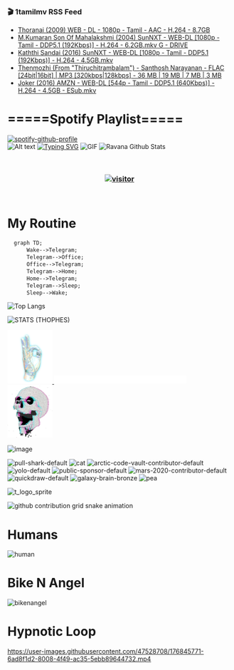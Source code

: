 ### 🎬 1tamilmv RSS Feed

<!-- BLOG-POST-LIST:START -->
- [Thoranai &lpar;2009&rpar; WEB - DL - 1080p - Tamil - AAC - H.264 - 8.7GB](https://www.1tamilmv.pics/index.php?/forums/topic/166577-thoranai-2009-web-dl-1080p-tamil-aac-h264-87gb/&do=findComment&comment=332431)
- [M.Kumaran Son Of Mahalakshmi &lpar;2004&rpar; SunNXT - WEB-DL [1080p - Tamil - DDP5.1 &lpar;192Kbps&rpar;] - H.264 - 6.2GB.mkv G - DRIVE](https://www.1tamilmv.pics/index.php?/forums/topic/166622-mkumaran-son-of-mahalakshmi-2004-sunnxt-web-dl-1080p-tamil-ddp51-192kbps-h264-62gbmkv-g-drive/&do=findComment&comment=332430)
- [Kaththi Sandai &lpar;2016&rpar; SunNXT - WEB-DL [1080p - Tamil - DDP5.1 &lpar;192Kbps&rpar;] - H.264 - 4.5GB.mkv](https://www.1tamilmv.pics/index.php?/forums/topic/166621-kaththi-sandai-2016-sunnxt-web-dl-1080p-tamil-ddp51-192kbps-h264-45gbmkv/&do=findComment&comment=332429)
- [Thenmozhi &lpar;From &quot;Thiruchitrambalam&quot;&rpar; - Santhosh Narayanan - FLAC [24bit|16bit] | MP3 [320kbps|128kbps] - 36 MB | 19 MB | 7 MB | 3 MB](https://www.1tamilmv.pics/index.php?/forums/topic/166620-thenmozhi-from-thiruchitrambalam-santhosh-narayanan-flac-24bit16bit-mp3-320kbps128kbps-36-mb-19-mb-7-mb-3-mb/&do=findComment&comment=332428)
- [Joker &lpar;2016&rpar; AMZN - WEB-DL [544p - Tamil - DDP5.1 &lpar;640Kbps&rpar;] - H.264 - 4.5GB - ESub.mkv](https://www.1tamilmv.pics/index.php?/forums/topic/166619-joker-2016-amzn-web-dl-544p-tamil-ddp51-640kbps-h264-45gb-esubmkv/&do=findComment&comment=332427)
<!-- BLOG-POST-LIST:END -->

# =====Spotify Playlist=====
[![spotify-github-profile](https://spotify-github-profile.vercel.app/api/view?uid=31rfzgmuvvewegdlxvlev4ynz4vu&cover_image=true&theme=default&bar_color=53b14f&bar_color_cover=true)](https://ravana69.github.io/rss)
</br>
![Alt text](https://spotify-recently-played-readme.vercel.app/api?user=31rfzgmuvvewegdlxvlev4ynz4vu)
[![Typing SVG](https://readme-typing-svg.herokuapp.com?color=%2336BCF7&center=true&vCenter=true&multiline=true&height=81&lines=I+AM+RAVANA;CONTACT+ME+ON+TELEGRAM%3A+%40R4V4N4)](https://git.io/typing-svg)
<img align="centre" height="400px" width="490px" alt="GIF" src="https://github.com/ravana69/ravana69/blob/master/rvm.gif" />
![Ravana Github Stats](https://github-readme-stats.vercel.app/api?username=ravana69&&show_icons=true&theme=radical)

<br />
<h3 align="center"> <a href="https://t.me/r4v4n4"><img src="https://profile-counter.glitch.me/ravana69/count.svg" alt="visitor" width="600"></a> </h3>
</br>

<H1>My Routine</H1>

```mermaid
  graph TD;
      Wake-->Telegram;
      Telegram-->Office;
      Office-->Telegram;
      Telegram-->Home;
      Home-->Telegram;
      Telegram-->Sleep;
      Sleep-->Wake;
```
![Top Langs](https://github-readme-stats.vercel.app/api/top-langs/?username=ravana69&&show_icons=true&theme=radical)

![STATS (THOPHES)](https://github-profile-trophy.vercel.app/?username=ravana69&theme=gruvbox&margin-w=10&margin-h=15&column=8)
<br />
<p align="left">
    <a href="#">
        <img width="20%" src="./assets/images/hand.gif" alt="" />
    </a>
    <a href="#">
        <img width="59%" src="./assets/images/spacer.png" alt="" >
    </a>
    <a href="#">
        <img width="20%" src="./assets/images/skull.gif" alt="" />
    </a>
</p>


![image](https://user-images.githubusercontent.com/47528708/175298537-0623dc00-7b1a-4ec1-b5b1-71768763a234.png)

<img width="148" alt="pull-shark-default" src="https://user-images.githubusercontent.com/47528708/176419715-70981865-4dc6-489a-8a1a-06842db67b15.gif"> <img width="148" alt="cat" src="https://user-images.githubusercontent.com/47528708/179149594-60701d0e-e626-415f-9958-80736351eadd.gif"> <img width="148" alt="arctic-code-vault-contributor-default" src="https://user-images.githubusercontent.com/47528708/175267501-e1fbbb8f-c2b2-4882-b865-2ac4debef26c.png"> <img width="148" alt="yolo-default" src="https://user-images.githubusercontent.com/47528708/175267654-281a1880-1129-4b7b-bf2f-de5dd2bc5afa.png"> <img width="148" alt="public-sponsor-default" src="https://user-images.githubusercontent.com/47528708/175268448-2e78cc75-fb25-4d76-bd22-7df520446b45.png"> <img width="148" alt="mars-2020-contributor-default" src="https://user-images.githubusercontent.com/47528708/175268475-de6d987a-3be9-4353-86a5-23b422559355.png"> <img width="148" alt="quickdraw-default" src="https://user-images.githubusercontent.com/47528708/179148665-33e7c2c8-5d95-413e-8b25-6862820a5fe7.png"> <img width="148" alt="galaxy-brain-bronze" src="https://user-images.githubusercontent.com/47528708/176419717-e2fdca8b-0fdc-47dd-9511-a7ff52178a33.gif"> <img width="148" alt="pea" src="https://user-images.githubusercontent.com/47528708/179149608-800ce6e1-7d24-4bfe-8e84-5628e6d5497d.gif">

![t_logo_sprite](https://user-images.githubusercontent.com/47528708/175293007-21ff1792-1fca-4be3-bcae-12fdc3aa414f.svg)

![github contribution grid snake animation](https://raw.githubusercontent.com/ravana69/ravana69/output/github-contribution-grid-snake-dark.svg#gh-dark-mode-only)

# Humans
<img width="170" alt="human" src="https://user-images.githubusercontent.com/47528708/176413829-c142d478-1c96-4c3c-a2a4-2dd35374c335.gif">

# Bike N Angel
<img width="170" alt="bikenangel" src="https://user-images.githubusercontent.com/47528708/176616968-3a44f91e-8016-477c-9bb5-c4689a1adbee.gif">

# Hypnotic Loop

https://user-images.githubusercontent.com/47528708/176845771-6ad8f1d2-8008-4f49-ac35-5ebb89644732.mp4

